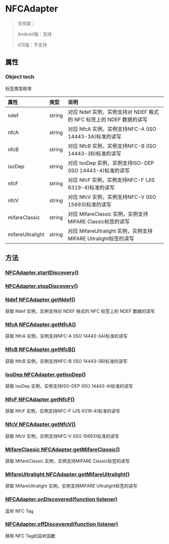 # NFCAdapter

> 支持度：
>
> Android版：支持
>
> iOS版：不支持

## 属性

### Object tech

标签类型枚举

| 属性             | 类型   | 说明                                                         |
| :--------------- | :----- | :----------------------------------------------------------- |
| ndef             | string | 对应 Ndef 实例，实例支持对 NDEF 格式的 NFC 标签上的 NDEF 数据的读写 |
| nfcA             | string | 对应 NfcA 实例，实例支持NFC-A (ISO 14443-3A)标准的读写       |
| nfcB             | string | 对应 NfcB 实例，实例支持NFC-B (ISO 14443-3B)标准的读写       |
| isoDep           | string | 对应 IsoDep 实例，实例支持ISO-DEP (ISO 14443-4)标准的读写    |
| nfcF             | string | 对应 NfcF 实例，实例支持NFC-F (JIS 6319-4)标准的读写         |
| nfcV             | string | 对应 NfcV 实例，实例支持NFC-V (ISO 15693)标准的读写          |
| mifareClassic    | string | 对应 MifareClassic 实例，实例支持MIFARE Classic标签的读写    |
| mifareUltralight | string | 对应 MifareUltralight 实例，实例支持MIFARE Ultralight标签的读写 |

## 方法

### [NFCAdapter.startDiscovery()](./NFCAdapter.startDiscovery.md)

### [NFCAdapter.stopDiscovery()](./NFCAdapter.stopDiscovery.md)

### [Ndef NFCAdapter.getNdef()](./NFCAdapter.getNdef.md)

获取 Ndef 实例，实例支持对 NDEF 格式的 NFC 标签上的 NDEF 数据的读写

### [NfcA NFCAdapter.getNfcA()](./NFCAdapter.getNfcA.md)

获取 NfcA 实例，实例支持NFC-A (ISO 14443-3A)标准的读写

### [NfcB NFCAdapter.getNfcB()](./NFCAdapter.getNfcB.md)

获取 NfcB 实例，实例支持NFC-B (ISO 14443-3B)标准的读写

### [IsoDep NFCAdapter.getIsoDep()](./NFCAdapter.getIsoDep.md)

获取 IsoDep 实例，实例支持ISO-DEP (ISO 14443-4)标准的读写

### [NfcF NFCAdapter.getNfcF()](./NFCAdapter.getNfcF.md)

获取 NfcF 实例，实例支持NFC-F (JIS 6319-4)标准的读写

### [NfcV NFCAdapter.getNfcV()](./NFCAdapter.getNfcV.md)

获取 NfcV 实例，实例支持NFC-V (ISO 15693)标准的读写

### [MifareClassic NFCAdapter.getMifareClassic()](./NFCAdapter.getMifareClassic.md)

获取 MifareClassic 实例，实例支持MIFARE Classic标签的读写

### [MifareUltralight NFCAdapter.getMifareUltralight()](./NFCAdapter.getMifareUltralight.md)

获取 MifareUltralight 实例，实例支持MIFARE Ultralight标签的读写

### [NFCAdapter.onDiscovered(function listener)](./NFCAdapter.onDiscovered.md)

监听 NFC Tag

### [NFCAdapter.offDiscovered(function listener)](./NFCAdapter.offDiscovered.md)

移除 NFC Tag的监听函数

